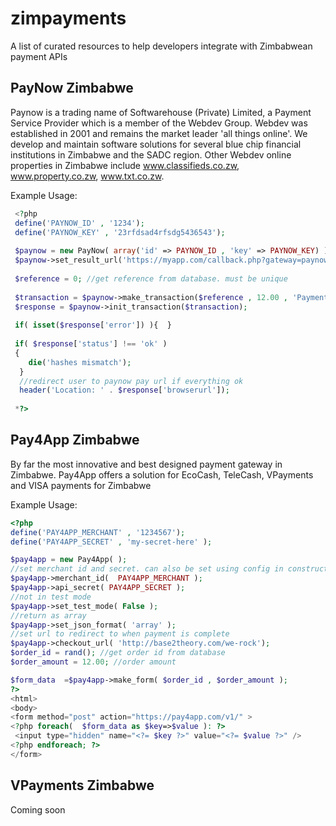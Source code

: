 # zimpayments
A list of curated resources to help developers integrate with Zimbabwean payment APIs

PayNow Zimbabwe
-------

Paynow is a trading name of Softwarehouse (Private) Limited, a Payment Service Provider which is a member of the Webdev Group. Webdev was established in 2001 and remains the market leader 'all things online'. We develop and maintain software solutions for several blue chip financial institutions in Zimbabwe and the SADC region. Other Webdev online properties in Zimbabwe include www.classifieds.co.zw, www.property.co.zw, www.txt.co.zw. 

Example Usage:

```php
 <?php
 define('PAYNOW_ID' , '1234');
 define('PAYNOW_KEY' , '23rfdsad4rfsdg5436543');
 
 $paynow = new PayNow( array('id' => PAYNOW_ID , 'key' => PAYNOW_KEY) );
 $paynow->set_result_url('https://myapp.com/callback.php?gateway=paynow');
 
 $reference = 0; //get reference from database. must be unique 
 
 $transaction = $paynow->make_transaction($reference , 12.00 , 'Payment for something' , 'http://myapp.com/thank-you-for-paying')
 $response = $paynow->init_transaction($transaction);
 
 if( isset($response['error']) ){  }
 
 if( $response['status'] !== 'ok' )
 {
 	die('hashes mismatch'); 	
  }
  //redirect user to paynow pay url if everything ok
  header('Location: ' . $response['browserurl']); 
 
 *?>

```

Pay4App Zimbabwe
------------
By far the most innovative and best designed payment gateway in Zimbabwe. Pay4App offers a solution for EcoCash, TeleCash, VPayments and VISA payments for Zimbabwe

Example Usage:

```php
<?php
define('PAY4APP_MERCHANT' , '1234567');
define('PAY4APP_SECRET' , 'my-secret-here' );

$pay4app = new Pay4App( );
//set merchant id and secret. can also be set using config in constructor
$pay4app->merchant_id(  PAY4APP_MERCHANT );
$pay4app->api_secret( PAY4APP_SECRET );
//not in test mode
$pay4app->set_test_mode( False );
//return as array
$pay4app->set_json_format( 'array' );
//set url to redirect to when payment is complete
$pay4app->checkout_url( 'http://base2theory.com/we-rock');
$order_id = rand(); //get order id from database
$order_amount = 12.00; //order amount

$form_data  =$pay4app->make_form( $order_id , $order_amount );
?>
<html>
<body>
<form method="post" action="https://pay4app.com/v1/" >
<?php foreach(  $form_data as $key=>$value ): ?>
 <input type="hidden" name="<?= $key ?>" value="<?= $value ?>" />
<?php endforeach; ?>
</form>
``` 


VPayments Zimbabwe
------------

Coming soon

